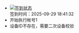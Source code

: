 - [![签到状态](https://github.com/womade/Cloud189-Actions/actions/workflows/main.yml/badge.svg?branch=main)](https://github.com/womade/Cloud189-Actions/actions/workflows/main.yml) <br> 签到时间：2025-09-29 18:41:32
- 开始执行帐号1
- 设备ID不存在，需要二次设备校验
